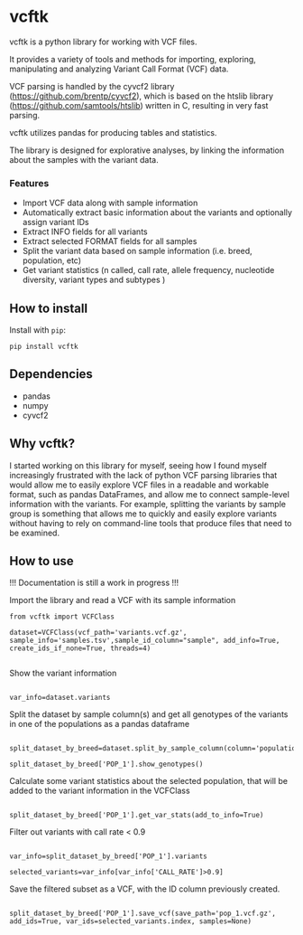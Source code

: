 # vcftk
vcftk is a python library for working with VCF files.  

It provides a variety of tools and methods for importing, exploring, manipulating and analyzing Variant Call Format (VCF) data.

VCF parsing is handled by the cyvcf2 library (https://github.com/brentp/cyvcf2), which is based on the htslib library (https://github.com/samtools/htslib) written in C, resulting in very fast parsing.

vcftk utilizes pandas for producing tables and statistics.

The library is designed for explorative analyses, by linking the information about the samples with the variant data.


### Features

* Import VCF data along with sample information
* Automatically extract basic information about the variants and optionally assign variant IDs
* Extract INFO fields for all variants
* Extract selected FORMAT fields for all samples
* Split the variant data based on sample information (i.e. breed, population, etc)
* Get variant statistics (n called, call rate, allele frequency, nucleotide diversity, variant types and subtypes )


## How to install ##

Install with `pip`:

```shell
pip install vcftk
```

## Dependencies ##
* pandas
* numpy
* cyvcf2


## Why vcftk? ##

I started working on this library for myself, seeing how I found myself increasingly frustrated with the lack of python VCF parsing libraries that would allow me to easily explore VCF files in a readable and workable format, such as pandas DataFrames, and allow me to connect sample-level information with the variants. For example, splitting the variants by sample group is something that allows me to quickly and easily explore variants without having to rely on command-line tools that produce files that need to be examined.


## How to use ##

!!! Documentation is still a work in progress !!!

Import the library and read a VCF with its sample information
```shell
from vcftk import VCFClass

dataset=VCFClass(vcf_path='variants.vcf.gz', sample_info='samples.tsv',sample_id_column="sample", add_info=True, create_ids_if_none=True, threads=4)


```
Show the variant information

```shell

var_info=dataset.variants

```
Split the dataset by sample column(s) and get all genotypes of the variants in one of the populations as a pandas dataframe

```shell

split_dataset_by_breed=dataset.split_by_sample_column(column='population')

split_dataset_by_breed['POP_1'].show_genotypes()
```

Calculate some variant statistics about the selected population, that will be added to the variant information in the VCFClass

```shell

split_dataset_by_breed['POP_1'].get_var_stats(add_to_info=True)

```

Filter out variants with call rate < 0.9

```shell

var_info=split_dataset_by_breed['POP_1'].variants

selected_variants=var_info[var_info['CALL_RATE']>0.9]

```

Save the filtered subset as a VCF, with the ID column previously created.

```shell

split_dataset_by_breed['POP_1'].save_vcf(save_path='pop_1.vcf.gz', add_ids=True, var_ids=selected_variants.index, samples=None)
```
